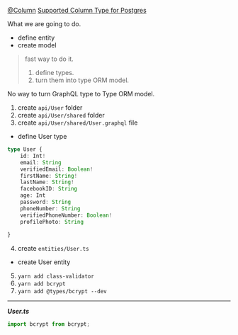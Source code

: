 [@Column](https://github.com/typeorm/typeorm/blob/master/docs/decorator-reference.md#column)
[Supported Column Type for Postgres](https://github.com/typeorm/typeorm/blob/master/docs/entities.md#column-types-for-postgres)

What we are going to do.
- define entity
- create model
> fast way to do it.
> 1. define types.
> 2. turn them into type ORM model.

No way to turn GraphQL type to Type ORM model.

1. create `api/User` folder
2. create `api/User/shared` folder
3. create `api/User/shared/User.graphql` file
- define User type
```typescript
type User {
	id: Int!
	email: String
	verifiedEmail: Boolean!
	firstName: String!
	lastName: String!
	facebookID: String
	age: Int
	password: String
	phoneNumber: String
	verifiedPhoneNumber: Boolean!
	profilePhoto: String
	
}
```

4. create `entities/User.ts`
- create User entity

5. `yarn add class-validator`
6. `yarn add bcrypt`
7. `yarn add @types/bcrypt --dev`


-------
***User.ts***
```typescript
import bcrypt from bcrypt;
```
<!--stackedit_data:
eyJoaXN0b3J5IjpbMjk5ODEzNzk2LC0xNDQzODUxMTczLC04NT
g0ODUyNzksLTE2NDg2Mzg4MDMsNTUyNDU1NjkwLDcxMjkwMzY5
XX0=
-->